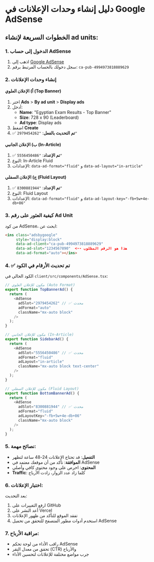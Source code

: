 # دليل إنشاء وحدات الإعلانات في Google AdSense

## الخطوات السريعة لإنشاء ad units:

### 1. الدخول إلى حساب AdSense
1. اذهب إلى [Google AdSense](https://www.google.com/adsense/)
2. سجل دخولك بالحساب المرتبط برقم: `ca-pub-4994973818889629`

### 2. إنشاء وحدات الإعلانات

#### أ) الإعلان العلوي (Top Banner)
1. اختر **Ads** > **By ad unit** > **Display ads**
2. أدخل:
   - **Name**: "Egyptian Exam Results - Top Banner"
   - **Size**: 728 x 90 (Leaderboard)
   - **Ad type**: Display ads
3. اضغط **Create**
4. ✅ **تم التحديث بالفعل**: `"2979454262"`

#### ب) الإعلان الجانبي (In-Article)
1. ✅ **تم الإعداد**: `"5556450486"`
2. النوع: In-Article Fluid
3. الإعدادات: `data-ad-format="fluid"` و `data-ad-layout="in-article"`

#### ج) الإعلان السفلي (Fluid Layout)
1. ✅ **تم الإعداد**: `"8300881944"`
2. النوع: Fluid Layout
3. الإعدادات: `data-ad-format="fluid"` و `data-ad-layout-key="-fb+5w+4e-db+86"`

### 3. كيفية العثور على رقم Ad Unit

من كود AdSense، ابحث عن:
```html
<ins class="adsbygoogle"
     style="display:block"
     data-ad-client="ca-pub-4994973818889629"
     data-ad-slot="1234567890"  <-- هذا هو الرقم المطلوب
     data-ad-format="auto"></ins>
```

### 4. ✅ تم تحديث الأرقام في الكود

الكود الحالي في `client/src/components/AdSense.tsx`:

```typescript
// مكون للإعلان العلوي (Auto Format)
export function TopBannerAd() {
  return (
    <AdSense
      adSlot="2979454262" // ✅ محدث
      adFormat="auto"
      className="mx-auto block"
    />
  );
}

// مكون للإعلان الجانبي (In-Article)
export function SidebarAd() {
  return (
    <AdSense
      adSlot="5556450486" // ✅ محدث
      adFormat="fluid"
      adLayout="in-article"
      className="mx-auto block text-center"
    />
  );
}

// مكون للإعلان السفلي (Fluid Layout)
export function BottomBannerAd() {
  return (
    <AdSense
      adSlot="8300881944" // ✅ محدث
      adFormat="fluid"
      adLayoutKey="-fb+5w+4e-db+86"
      className="mx-auto block"
    />
  );
}
```

### 5. نصائح مهمة:

- **التفعيل**: قد تحتاج الإعلانات 24-48 ساعة لتظهر
- **الموافقة**: تأكد من أن موقعك معتمد في AdSense
- **المحتوى**: احرص على وجود محتوى كافي وأصلي
- **Traffic**: كلما زاد عدد الزوار، زادت الأرباح

### 6. اختبار الإعلانات:

بعد التحديث:
1. ارفع التغييرات على GitHub
2. أعد النشر على Vercel
3. تفقد الموقع للتأكد من ظهور الإعلانات
4. استخدم أدوات مطور المتصفح للتحقق من تحميل AdSense

### 7. مراقبة الأرباح:

- راقب الأداء من لوحة تحكم AdSense
- تحقق من معدل النقر (CTR) والأرباح
- جرب مواضع مختلفة للإعلانات لتحسين الأداء